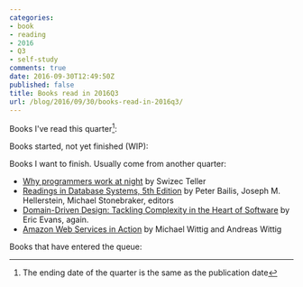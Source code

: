 ```yaml
---
categories:
- book
- reading
- 2016
- Q3
- self-study
comments: true
date: 2016-09-30T12:49:50Z
published: false
title: Books read in 2016Q3
url: /blog/2016/09/30/books-read-in-2016q3/
---
```


Books I've read this quarter[^1]:


[^1]:  The ending date of the quarter is the same as the publication date

Books started, not yet finished (WIP):



Books I want to finish. Usually come from another quarter:

  * [Why programmers work at night](https://leanpub.com/nightowls) by Swizec Teller
  * [Readings in Database Systems, 5th Edition](http://www.redbook.io/) by Peter Bailis, Joseph M. Hellerstein, Michael Stonebraker, editors
  * [Domain-Driven Design: Tackling Complexity in the Heart of Software](http://www.amazon.com/exec/obidos/ASIN/0321125215) by Eric Evans, again.
  * [Amazon Web Services in Action](https://www.manning.com/books/amazon-web-services-in-action) by Michael Wittig and Andreas Wittig



Books that have entered the queue:


<!--

repository for WIP books:

  * [The Well-Grounded Java Developer](http://www.manning.com/evans/) by Benjamin J. Evans and Martijn Verburg
  * [Learn You a Haskell for Great Good!](http://learnyouahaskell.com/) by Miran Lipovača
  * [Working Effectively with Legacy Code](http://www.amazon.co.uk/Working-Effectively-Legacy-Robert-Martin/dp/0131177052) by Michael Feathers, again. Blog posts under the tag [wewlc](/{{site.category_dir}}/wewlc)
  * [Haskell Programming](http://haskellbook.com/), By Chris Allen and Julie Moronuki. This book is still in progress and I'm reviewing it
  * [Pragmatic Thinking and Learning: Refactor Your Wetware](https://pragprog.com/book/ahptl/pragmatic-thinking-and-learning) by Andy Hunt  
  
  Books I want to finish:

  * [Refactoring](http://martinfowler.com/books/refactoring.html) by Martin Fowler, with Kent Beck, John Brant, William Opdyke, and Don Roberts
  * [Java Performance: The Definitive Guide](http://shop.oreilly.com/product/0636920028499.do) by Scott Oaks
  * [Scrum and XP from the trenches](http://www.infoq.com/minibooks/scrum-xp-from-the-trenches) by Henrik Kniberg
  * [The Leprechauns of Software Engineering](https://leanpub.com/leprechauns) by Laurent Bossavit, again. [Gift](https://twitter.com/alvarobiz/status/611799849911103488)  
  * [Functional Programming Patterns in Scala and Clojure](https://pragprog.com/book/mbfpp/functional-programming-patterns-in-scala-and-clojure) by Michael Bevilacqua-Linn

Books in the queue:

  * [Mature optimization](http://carlos.bueno.org/optimization/mature-optimization.pdf), by Carlos Bueno
  * [XUnit Test Patterns](http://xunitpatterns.com/) by Gerard Meszaros
  * [Let Over Lambda](http://letoverlambda.com/) by Doug Hoyte
  * [The Haskell Road to Logic, Math and Programming](http://fldit-www.cs.uni-dortmund.de/~peter/PS07/HR.pdf) by Kees Doets and Jan van Eijck
  * [Types and Programming Languages](http://www.cis.upenn.edu/~bcpierce/tapl/) by Benjamin C. Pierce
  * [Fundamentals of Object-oriented Design in UML](http://www.amazon.co.uk/dp/020169946X/ref=pe_385721_37038051_TE_3p_dp_1) by Meilir Page-Jones
  * [Clojure for the brave and true](http://www.braveclojure.com/#toc)
  * [How to Solve It: A New Aspect of Mathematical Method](http://press.princeton.edu/titles/669.html) by George Pólya
  * [Conceptual Mathematics: A First Introduction to Categories](http://www.amazon.com/Conceptual-Mathematics-First-Introduction-Categories/dp/052171916X) by Lawvere and Schanuel
  * [Understanding Computation: From Simple Machines to Impossible Programs](http://computationbook.com/) by Tom Stuart
  * [Programming in Haskell](http://www.cambridge.org/wm-ecommerce-web/academic/landingPage/PIHMOOC) by Graham Hutton
  * [Programming Languages: Application and Interpretation](http://cs.brown.edu/~sk/Publications/Books/ProgLangs/2007-04-26/) by Shriram Krishnamurthi
  * [Doing Math with Python](https://www.nostarch.com/doingmathwithpython) by Amit Saha. [Gift from the PyConEs 2015](https://twitter.com/alvarobiz/status/668927802159288322)
  * [Perfect Software: And Other Illusions about Testing](http://www.geraldmweinberg.com/Site/Perfect_Software.html) by Gerald M. Weinberg  
  * [Computability and Complexity - From a Programming Perspective](https://mitpress.mit.edu/books/computability-and-complexity) by Neil Deaton Jones
  * [Thinking Forth: a language and philosophy for solving problems](http://thinking-forth.sourceforge.net/) by Leo Brodie
  * [Concepts, Techniques, and Models of Computer Programming](https://mitpress.mit.edu/index.php?q=books/concepts-techniques-and-models-computer-programming) by Peter Van Roy and Seif Haridi
  * [Bridging the Communication Gap](http://books.gojko.net/bridging-the-communication-gap/) by Gojko Adzic
  * [Specification by Example](http://books.gojko.net/specification-by-example/) by Gojko Adzic
  * [The Cucumber book](https://pragprog.com/book/hwcuc/the-cucumber-book) by Matt Wynne and Aslak Hellesøy
  * [Software Architecture for Developers](https://leanpub.com/software-architecture-for-developers) by Simon Brown
  * [Object Design: Roles, Responsibilities, and Collaborations ](http://www.amazon.com/Object-Design-Roles-Responsibilities-Collaborations/dp/0201379430) by Rebecca Wirfs-Brock and Alan McKean
  * [RESTful Web APIs](http://shop.oreilly.com/product/0636920028468.do) by Leonard Richardson, Mike Amundsen, Sam Ruby
  * [RESTful Web Services Cookbook](http://shop.oreilly.com/product/9780596801694.do) by Subbu Allamaraju
  * [Building Maintainable Software](https://www.sig.eu/en/building-maintainable-software) by Joost Visser
  * [Serverless - Patterns of Modern Application Design Using Microservices (Amazon Web Services Edition)](https://leanpub.com/serverless) by Obie Fernandez 

Learning paths that have entered the queue:

  * [Software Architecture Fundamentals](http://shop.oreilly.com/category/learning-path/software-architecture-fundamentals.do)
  * [HTML5 Fundamentals](http://shop.oreilly.com/category/learning-path/html5-fundamentals.do)
  * [Designing Web APIs](http://shop.oreilly.com/category/learning-path/designing-web-apis.do)
  * [Dive Deeper into PHP Programming](http://shop.oreilly.com/category/learning-path/dive-deeper-php-programming.do)
  * [Introduction to the Modern Front-End Web](http://shop.oreilly.com/category/learning-path/intro-modern-front-end-web.do)


-->

[deaprendices]: https://twitter.com/@deaprendices
